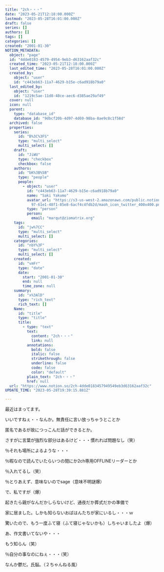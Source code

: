 ```yaml
---
title: "2ch・・・"
date: "2023-05-21T12:18:00.000Z"
lastmod: "2023-05-28T16:01:00.000Z"
draft: false
series: []
authors: []
tags: []
categories: []
created: "2001-01-30"
NOTION_METADATA:
  object: "page"
  id: "4dde0183-4579-4954-9eb3-d63162aaf32c"
  created_time: "2023-05-21T12:18:00.000Z"
  last_edited_time: "2023-05-28T16:01:00.000Z"
  created_by:
    object: "user"
    id: "c443eb63-11a7-4629-b15e-c6ad918b79a0"
  last_edited_by:
    object: "user"
    id: "1219c5ae-11d8-48ce-aec6-d385ae29af49"
  cover: null
  icon: null
  parent:
    type: "database_id"
    database_id: "9dbcf20b-4d97-4d69-98ba-8ae9c8c1f58d"
  archived: false
  properties:
    series:
      id: "B%3C%3FS"
      type: "multi_select"
      multi_select: []
    draft:
      id: "JiWU"
      type: "checkbox"
      checkbox: false
    authors:
      id: "bK%3B%5B"
      type: "people"
      people:
        - object: "user"
          id: "c443eb63-11a7-4629-b15e-c6ad918b79a0"
          name: "Saki Yakumo"
          avatar_url: "https://s3-us-west-2.amazonaws.com/public.notion-static.com/3ad1c4\
            97-61e1-48f1-85e8-6acf4c4fdb2d/maoh_icon_twitter_400x400.png"
          type: "person"
          person:
            email: "marqut@ziomatrix.org"
    tags:
      id: "jw%7CC"
      type: "multi_select"
      multi_select: []
    categories:
      id: "nbY%3F"
      type: "multi_select"
      multi_select: []
    created:
      id: "vmFr"
      type: "date"
      date:
        start: "2001-01-30"
        end: null
        time_zone: null
    summary:
      id: "x%3AlD"
      type: "rich_text"
      rich_text: []
    Name:
      id: "title"
      type: "title"
      title:
        - type: "text"
          text:
            content: "2ch・・・"
            link: null
          annotations:
            bold: false
            italic: false
            strikethrough: false
            underline: false
            code: false
            color: "default"
          plain_text: "2ch・・・"
          href: null
  url: "https://www.notion.so/2ch-4dde0183457949549eb3d63162aaf32c"
UPDATE_TIME: "2023-05-28T19:39:15.881Z"

---
```

<link rel="stylesheet" href="https://cdn.jsdelivr.net/npm/katex@0.16.2/dist/katex.min.css" integrity="sha384-bYdxxUwYipFNohQlHt0bjN/LCpueqWz13HufFEV1SUatKs1cm4L6fFgCi1jT643X" crossorigin="anonymous">


最近はまってます。


いいですねぇ・・なんか。無責任に言い放っちゃうとことか


匿名であるが故につっこんだ話ができるとか。


さすがに言葉が強烈な部分はあるけど・・・慣れれば問題なし（笑）


％それも場所によるような・・・


％暇なので読んでいたらいつの間にか2ch専用OFFLINEリーダーとか


％入れてるし（笑）


％とりあえず、意味ないのでsage（意味不明謎爆）


で、私ですが（爆）


起きたら親がなんだかしらないけど、通夜だか葬式だかの準備で


家に居ました。しかも知らないおばはんたちが家にいるし・・・ｗ


驚いたので、もう一度ふて寝（ふて寝じゃないかも）しちゃいましたよ（爆）


あ、作文書いてないや・・・


もう知らん（笑）


％自分の事なのにねぇ・・・（笑）


なんか鬱だ。氏脳。（２ちゃんねる風）

